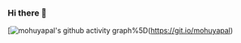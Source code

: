 ### Hi there 👋



[![mohuyapal's github activity graph](https://activity-graph.herokuapp.com/graph?username=mohuyapal&theme=xcode)%5D(https://git.io/mohuyapal)


<!--
**mohuyapal/mohuyapal** is a ✨ _special_ ✨ repository because its `README.md` (this file) appears on your GitHub profile.

Here are some ideas to get you started:

- 🔭 I’m currently working on ...
- 🌱 I’m currently learning ...
- 👯 I’m looking to collaborate on ...
- 🤔 I’m looking for help with ...
- 💬 Ask me about ...
- 📫 How to reach me: ...
- 😄 Pronouns: ...
- ⚡ Fun fact: ...
-->

